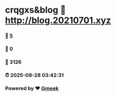 # crqgxs&blog :link: http://blog.20210701.xyz 
### :page_facing_up: [5](http://blog.20210701.xyz/tag.html) 
### :speech_balloon: 0 
### :hibiscus: 3126 
### :alarm_clock: 2025-08-28 03:42:31 
### Powered by :heart: [Gmeek](https://github.com/Meekdai/Gmeek)
